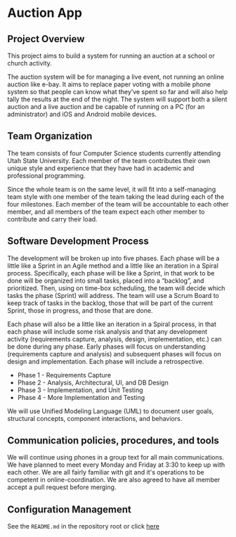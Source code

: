 # Auction App

Project Overview
------
This project aims to build a system for running an auction at a school or church activity.

The auction system will be for managing a live event, not running an online auction like e-bay. It aims to replace paper voting with a mobile phone system so that people can know what they’ve spent so far and will also help tally the results at the end of the night. The system will support both a silent auction and a live auction and be capable of running on a PC (for an administrator) and iOS and Android mobile devices.

Team Organization
------
The team consists of four Computer Science students currently attending Utah State University.  Each member of the team contributes their own unique style and experience that they have had in academic and professional programming.  

Since the whole team is on the same level, it will fit into a self-managing team style with one member of the team taking the lead during each of the four milestones.  Each member of the team will be accountable to each other member, and all members of the team expect each other member to contribute and carry their load.

Software Development Process
------
The development will be broken up into five phases.  Each phase will be a little like a Sprint in an Agile method and a little like an iteration in a Spiral process.  Specifically, each phase will be like a Sprint, in that work to be done will be organized into small tasks, placed into a “backlog”, and prioritized.   Then, using on time-box scheduling, the team will decide which tasks the phase (Sprint) will address.  The team will use a Scrum Board to keep track of tasks in the backlog, those that will be part of the current Sprint, those in progress, and those that are done.

Each phase will also be a little like an iteration in a Spiral process, in that each phase will include some risk analysis and that any development activity (requirements capture, analysis, design, implementation, etc.) can be done during any phase.  Early phases will focus on understanding (requirements capture and analysis) and subsequent phases will focus on design and implementation.  Each phase will include a retrospective.

* Phase 1 - Requirements Capture
* Phase 2 - Analysis, Architectural, UI, and DB Design
* Phase 3 - Implementation, and Unit Testing
* Phase 4 - More Implementation and Testing 

We will use Unified Modeling Language (UML) to document user goals, structural concepts, component interactions, and behaviors.

Communication policies, procedures, and tools
------
We will continue using phones in a group text for all main communications.
We have planned to meet every Monday and Friday at 3:30 to keep up with each other.
We are all fairly familiar with git and it's operations to be competent in online-coordination.
We are also agreed to have all member accept a pull request before merging.


Configuration Management
------
See the ```README.md``` in the repository root or click [here](https://github.com/usu-cs-3450/Repo-2.9)
